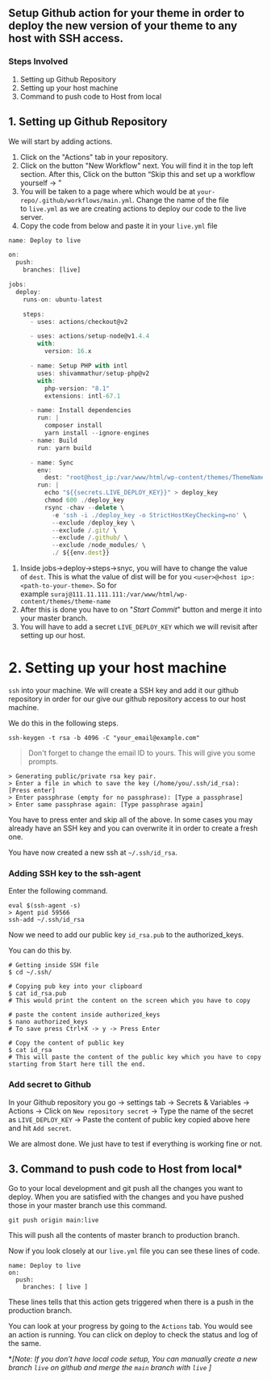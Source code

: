 ## **Setup Github action for your theme in order to deploy the new version of your theme to any host with SSH access.**

### Steps Involved

1. Setting up Github Repository
2. Setting up your host machine
3. Command to push code to Host from local

## **1. Setting up Github Repository**

We will start by adding actions.

1. Click on the "Actions" tab in your repository.
2. Click on the button "New Workflow" next. You will find it in the top left section. After this, Click on the button “Skip this and set up a workflow yourself → ”
3. You will be taken to a page where which would be at `your-repo/.github/workflows/main.yml`. Change the name of the file to `live.yml` as we are creating actions to deploy our code to the live server.
4. Copy the code from below and paste it in your `live.yml` file

```jsx
name: Deploy to live

on:
  push:
    branches: [live]

jobs:
  deploy:
    runs-on: ubuntu-latest

    steps:
      - uses: actions/checkout@v2

      - uses: actions/setup-node@v1.4.4
        with:
          version: 16.x

      - name: Setup PHP with intl
        uses: shivammathur/setup-php@v2
        with:
          php-version: "8.1"
          extensions: intl-67.1

      - name: Install dependencies
        run: |
          composer install
          yarn install --ignore-engines
      - name: Build
        run: yarn build

      - name: Sync
        env:
          dest: "root@host_ip:/var/www/html/wp-content/themes/ThemeName"
        run: |
          echo "${{secrets.LIVE_DEPLOY_KEY}}" > deploy_key
          chmod 600 ./deploy_key
          rsync -chav --delete \
            -e 'ssh -i ./deploy_key -o StrictHostKeyChecking=no' \
            --exclude /deploy_key \
            --exclude /.git/ \
            --exclude /.github/ \
            --exclude /node_modules/ \
            ./ ${{env.dest}}
```

1. Inside jobs→deploy→steps→snyc, you will have to change the value of `dest`. This is what the value of dist will be for you `<user>@<host ip>:<path-to-your-theme>`. So for example `suraj@111.11.111.111:/var/www/html/wp-content/themes/theme-name`
2. After this is done you have to on "*Start Commit*" button and merge it into your master branch.
3. You will have to add a secret `LIVE_DEPLOY_KEY` which we will revisit after setting up our host.

# **2. Setting up your host machine**

`ssh` into your machine. We will create a SSH key and add it our github repository in order for our give our github repository access to our host machine.

We do this in the following steps.

```
ssh-keygen -t rsa -b 4096 -C "your_email@example.com"
```

> Don't forget to change the email ID to yours. This will give you some prompts.
> 

```
> Generating public/private rsa key pair.
> Enter a file in which to save the key (/home/you/.ssh/id_rsa): [Press enter]
> Enter passphrase (empty for no passphrase): [Type a passphrase]
> Enter same passphrase again: [Type passphrase again]
```

You have to press enter and skip all of the above. In some cases you may already have an SSH key and you can overwrite it in order to create a fresh one.

You have now created a new ssh at `~/.ssh/id_rsa`.

### Adding SSH key to the ssh-agent

Enter the following command.

```
eval $(ssh-agent -s)
> Agent pid 59566
ssh-add ~/.ssh/id_rsa
```

Now we need to add our public key `id_rsa.pub` to the authorized_keys.

You can do this by.

```
# Getting inside SSH file
$ cd ~/.ssh/

# Copying pub key into your clipboard
$ cat id_rsa.pub
# This would print the content on the screen which you have to copy

# paste the content inside authorized_keys
$ nano authorized_keys
# To save press Ctrl+X -> y -> Press Enter

# Copy the content of public key
$ cat id_rsa
# This will paste the content of the public key which you have to copy starting from Start here till the end.
```

### Add secret to Github

In your Github repository you go → settings tab → Secrets & Variables → Actions → Click on `New repository secret` -> Type the name of the secret as `LIVE_DEPLOY_KEY` -> Paste the content of public key copied above here and hit `Add secret`.

We are almost done. We just have to test if everything is working fine or not.

## 3. Command to push code to Host from local*

Go to your local development and git push all the changes you want to deploy. When you are satisfied with the changes and you have pushed those in your master branch use this command.

```
git push origin main:live
```

This will push all the contents of master branch to production branch.

Now if you look closely at our `live.yml` file you can see these lines of code.

```
name: Deploy to live
on:
  push:
    branches: [ live ]

```

These lines tells that this action gets triggered when there is a push in the production branch.

You can look at your progress by going to the `Actions` tab. You would see an action is running. You can click on deploy to check the status and log of the same.

**[*Note: If you don’t have local code setup, You can manually create a new branch `live` on github and merge the `main` branch with `live` ]**